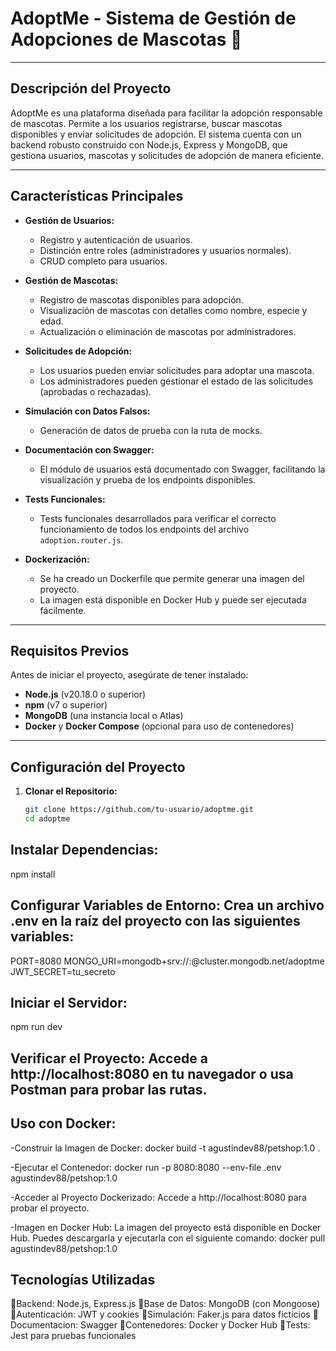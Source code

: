 # **AdoptMe - Sistema de Gestión de Adopciones de Mascotas 🐾** 

---

## **Descripción del Proyecto**
AdoptMe es una plataforma diseñada para facilitar la adopción responsable de mascotas. Permite a los usuarios registrarse, buscar mascotas disponibles y enviar solicitudes de adopción. El sistema cuenta con un backend robusto construido con Node.js, Express y MongoDB, que gestiona usuarios, mascotas y solicitudes de adopción de manera eficiente.

---

## **Características Principales**
- **Gestión de Usuarios:**
  - Registro y autenticación de usuarios.
  - Distinción entre roles (administradores y usuarios normales).
  - CRUD completo para usuarios.
  
- **Gestión de Mascotas:**
  - Registro de mascotas disponibles para adopción.
  - Visualización de mascotas con detalles como nombre, especie y edad.
  - Actualización o eliminación de mascotas por administradores.
  
- **Solicitudes de Adopción:**
  - Los usuarios pueden enviar solicitudes para adoptar una mascota.
  - Los administradores pueden gestionar el estado de las solicitudes (aprobadas o rechazadas).

- **Simulación con Datos Falsos:**
  - Generación de datos de prueba con la ruta de mocks.

- **Documentación con Swagger:**
  - El módulo de usuarios está documentado con Swagger, facilitando la visualización y prueba de los endpoints disponibles.

- **Tests Funcionales:**
  - Tests funcionales desarrollados para verificar el correcto funcionamiento de todos los endpoints del archivo `adoption.router.js`.

- **Dockerización:**
  - Se ha creado un Dockerfile que permite generar una imagen del proyecto.
  - La imagen está disponible en Docker Hub y puede ser ejecutada fácilmente.

---

## **Requisitos Previos**
Antes de iniciar el proyecto, asegúrate de tener instalado:
- **Node.js** (v20.18.0 o superior)
- **npm** (v7 o superior)
- **MongoDB** (una instancia local o Atlas)
- **Docker** y **Docker Compose** (opcional para uso de contenedores)

---

## **Configuración del Proyecto**

1. **Clonar el Repositorio:**
   ```bash
   git clone https://github.com/tu-usuario/adoptme.git
   cd adoptme


## Instalar Dependencias:
npm install

## Configurar Variables de Entorno: Crea un archivo .env en la raíz del proyecto con las siguientes variables:
PORT=8080
MONGO_URI=mongodb+srv://<usuario>:<password>@cluster.mongodb.net/adoptme
JWT_SECRET=tu_secreto

## Iniciar el Servidor:
npm run dev

## Verificar el Proyecto: Accede a http://localhost:8080 en tu navegador o usa Postman para probar las rutas.

## Uso con Docker:
-Construir la Imagen de Docker:
docker build -t agustindev88/petshop:1.0 .

-Ejecutar el Contenedor:
docker run -p 8080:8080 --env-file .env agustindev88/petshop:1.0

-Acceder al Proyecto Dockerizado:
Accede a http://localhost:8080 para probar el proyecto. 

-Imagen en Docker Hub: La imagen del proyecto está disponible en Docker Hub. Puedes descargarla y ejecutarla con el siguiente comando:
docker pull agustindev88/petshop:1.0







## Tecnologías Utilizadas
🧷Backend: Node.js, Express.js
🧷Base de Datos: MongoDB (con Mongoose)
🧷Autenticación: JWT y cookies
🧷Simulación: Faker.js para datos ficticios
🧷Documentacion: Swagger
🧷Contenedores: Docker y Docker Hub
🧷Tests: Jest para pruebas funcionales